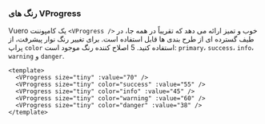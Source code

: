 ### رنگ های VProgress

Vuero یک کامپوننت `<VProgress />` خوب و تمیز ارائه می دهد که
تقریباً در همه جا، در طیف گسترده ای از طرح بندی ها قابل استفاده است.
برای تغییر رنگ نوار پیشرفت، از پراپ `color` استفاده کنید.
5 اصلاح کننده رنگ موجود است: `primary`، `success`، `info`،
`warning` و `danger`.

<!--code-->

```vue
<template>
  <VProgress size="tiny" :value="70" />
  <VProgress size="tiny" color="success" :value="55" />
  <VProgress size="tiny" color="info" :value="45" />
  <VProgress size="tiny" color="warning" :value="60" />
  <VProgress size="tiny" color="danger" :value="38" />
</template>
```

<!--/code-->

<!--example-->

<div class="field">
    <div class="control">
        <VProgress size="tiny" :value="70" />
        <VProgress size="tiny" color="success" :value="55" />
        <VProgress size="tiny" color="info" :value="45" />
        <VProgress size="tiny" color="warning" :value="60" />
        <VProgress size="tiny" color="danger" :value="38" />
    </div>
</div>

<!--/example-->
